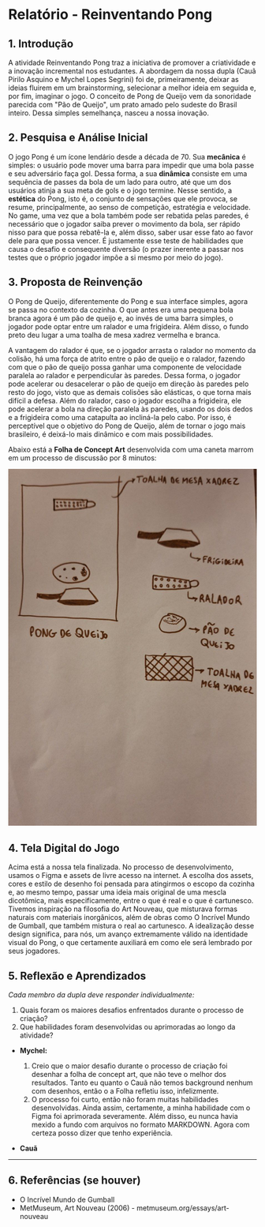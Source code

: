 # Relatório - Reinventando Pong


## 1. Introdução  

A atividade Reinventando Pong traz a iniciativa de promover a criatividade e a inovação incremental nos estudantes. A abordagem da nossa dupla (Cauã Pirilo Asquino e Mychel Lopes Segrini) foi de, primeiramente, deixar as ideias fluirem em um brainstorming, selecionar a melhor ideia em seguida e, por fim, imaginar o jogo. O conceito de Pong de Queijo vem da sonoridade parecida com "Pão de Queijo", um prato amado pelo sudeste do Brasil inteiro. Dessa simples semelhança, nasceu a nossa inovação.
 

## 2. Pesquisa e Análise Inicial  

O jogo Pong é um ícone lendário desde a década de 70. Sua **mecânica** é simples: o usuário pode mover uma barra para impedir que uma bola passe e seu adversário faça gol. Dessa forma, a sua **dinâmica** consiste em uma sequência de passes da bola de um lado para outro, até que um dos usuários atinja a sua meta de gols e o jogo termine. Nesse sentido, a **estética** do Pong, isto é, o conjunto de sensações que ele provoca, se resume, principalmente, ao senso de competição, estratégia e velocidade. No game, uma vez que a bola também pode ser rebatida pelas paredes, é necessário que o jogador saiba prever o movimento da bola, ser rápido nisso para que possa rebatê-la e, além disso, saber usar esse fato ao favor dele para que possa vencer. É justamente esse teste de habilidades que causa o desafio e consequente diversão (o prazer inerente a passar nos testes que o próprio jogador impõe a si mesmo por meio do jogo).


## 3. Proposta de Reinvenção  

O Pong de Queijo, diferentemente do Pong e sua interface simples, agora se passa no contexto da cozinha. O que antes era uma pequena bola branca agora é um pão de queijo e, ao invés de uma barra simples, o jogador pode optar entre um ralador e uma frigideira. Além disso, o fundo preto deu lugar a uma toalha de mesa xadrez vermelha e branca. 

A vantagem do ralador é que, se o jogador arrasta o ralador no momento da colisão, há uma força de atrito entre o pão de queijo e o ralador, fazendo com que o pão de queijo possa ganhar uma componente de velocidade paralela ao ralador e perpendicular às paredes. Dessa forma, o jogador pode acelerar ou desacelerar o pão de queijo em direção às paredes pelo resto do jogo, visto que as demais colisões são elásticas, o que torna mais difícil a defesa. Além do ralador, caso o jogador escolha a frigideira, ele pode acelerar a bola na direção paralela às paredes, usando os dois dedos e a frigideira como uma catapulta ao incliná-la pelo cabo. Por isso, é perceptível que o objetivo do Pong de Queijo, além de tornar o jogo mais brasileiro, é deixá-lo mais dinâmico e com mais possibilidades.

Abaixo está a **Folha de Concept Art** desenvolvida com uma caneta marrom em um processo de discussão por 8 minutos:

<img src="pongDeQueijo.jpg">

## 4. Tela Digital do Jogo  

Acima está a nossa tela finalizada. No processo de desenvolvimento, usamos o Figma e assets de livre acesso na internet. A escolha dos assets, cores e estilo de desenho foi pensada para atingirmos o escopo da cozinha e, ao mesmo tempo, passar uma ideia mais original de uma mescla dicotômica, mais especificamente, entre o que é real e o que é cartunesco. Tivemos inspiração na filosofia do Art Nouveau, que misturava formas naturais com materiais inorgânicos, além de obras como O Incrível Mundo de Gumball, que também mistura o real ao cartunesco. A idealização desse design significa, para nós, um avanço extremamente válido na identidade visual do Pong, o que certamente auxiliará em como ele será lembrado por seus jogadores.

## 5. Reflexão e Aprendizados  
*Cada membro da dupla deve responder individualmente:*  

1. Quais foram os maiores desafios enfrentados durante o processo de criação?
2. Que habilidades foram desenvolvidas ou aprimoradas ao longo da atividade? 

- **Mychel:**
    
    1. Creio que o maior desafio durante o processo de criação foi desenhar a folha de concept art, que não teve o melhor dos resultados. Tanto eu quanto o Cauã não temos background nenhum com desenhos, então o a Folha refletiu isso, infelizmente.
    2. O processo foi curto, então não foram muitas habilidades desenvolvidas. Ainda assim, certamente, a minha habilidade com o Figma foi aprimorada severamente. Além disso, eu nunca havia mexido a fundo com arquivos no formato MARKDOWN. Agora com certeza posso dizer que tenho experiência.

- **Cauã**

---

## 6. Referências (se houver)  

- O Incrível Mundo de Gumball
- MetMuseum, Art Nouveau (2006) - metmuseum.org/essays/art-nouveau  



